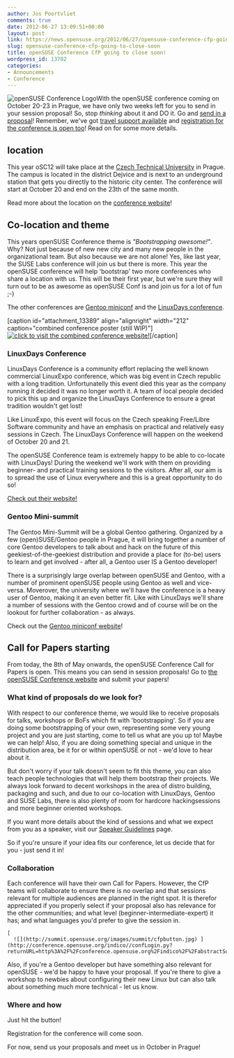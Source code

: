 ```yaml
---
author: Jos Poortvliet
comments: true
date: 2012-06-27 13:09:51+00:00
layout: post
link: https://news.opensuse.org/2012/06/27/opensuse-conference-cfp-going-to-close-soon/
slug: opensuse-conference-cfp-going-to-close-soon
title: openSUSE Conference CfP going to close soon!
wordpress_id: 13702
categories:
- Announcements
- Conference
---
```


![openSUSE Conference Logo](//news.opensuse.org/wp-content/uploads/2012/06/logo_600dpi.png)With the openSUSE conference coming on October 20-23 in Prague, we have only two weeks left for you to send in your session proposal! So, stop _thinking_ about it and DO it. Go and [send in a proposal](http://conference.opensuse.org/Call-for-papers)! Remember, we've got [travel support available](//news.opensuse.org/2012/06/26/travel-support-team-to-provide-travel-sponsorship-to-conference-summit-and-coscup-attendees/) and [registration for the conference is open too](http://conference.opensuse.org/Register)! Read on for some more details.<!-- more -->



## location


This year oSC12 will take place at the [Czech Technical University](http://www.cvut.cz/en) in Prague. The campus is located in the district Dejvice and is next to an underground station that gets you directly to the historic city center. The conference will start at October 20 and end on the 23th of the same month.

Read more about the location on the [conference website](http://conference.opensuse.org)!



## Co-location and theme


This years openSUSE Conference theme is _"Bootstrapping awesome!"_. Why? Not just because of new new city and many new people in the organizational team. But also because we are not alone! Yes, like last year, the SUSE Labs conference will join us but there is more. This year the openSUSE conference will help 'bootstrap' two more conferences who share a location with us. This will be their first year, but we're sure they will turn out to be as awesome as openSUSE Conf is and join us for a lot of fun ;-)

The other conferences are [Gentoo miniconf](http://miniconf.gentoo.org) and the [LinuxDays conference](http://linuxdays.cz).

[caption id="attachment_13389" align="alignright" width="212" caption="combined conference poster (still WIP)"][![click to visit the combined conference website!](//news.opensuse.org/wp-content/uploads/2012/05/Website-image-90-dpi.png)](http://bootstrapping-awesome.org)[/caption]


### LinuxDays Conference


LinuxDays Conference is a community effort replacing  the well known commercial LinuxExpo conference, which was big event in Czech republic with a long tradition. Unfortunatelly this event died this year as the company running it decided it was no longer worth it. A team of local people decided to pick this up and organize the LinuxDays Conference to ensure a great tradition wouldn't get lost!

Like LinuxExpo, this event will focus on the Czech speaking Free/Libre Software community and have an emphasis on practical and relatively easy sessions in Czech. The LinuxDays Conference will happen on the weekend of October 20 and 21.

The openSUSE Conference team is extremely happy to be able to co-locate with LinuxDays! During the weekend we'll work with them on providing beginner- and practical training sessions to the visitors. After all, our aim is to spread the use of Linux everywhere and this is a great opportunity to do so!

[Check out their website!](http://linuxdays.cz)



### Gentoo Mini-summit


The Gentoo Mini-Summit will be a global Gentoo gathering. Organized by a few (open)SUSE/Gentoo people in Prague, it will bring together a number of core Gentoo developers to talk about and hack on the future of this geekiest-of-the-geekiest distribution and provide a place for (to-be) users to learn and get involved - after all, a Gentoo user IS a Gentoo developer!

There is a surprisingly large overlap between openSUSE and Gentoo, with a number of prominent openSUSE people using Gentoo as well and vice-versa. Moverover, the university where we'll have the conference is a heavy user of Gentoo, making it an even better fit. Like with LinuxDays we'll share a number of sessions with the Gentoo crowd and of course will be on the lookout for further collaboration - as always.

Check out the [Gentoo miniconf website](http://miniconf.gentoo.org)!



## Call for Papers starting


From today, the 8th of May onwards, the openSUSE Conference Call for Papers is open. This means you can send in session proposals! Go to [the openSUSE Conference website](http://conference.opensuse.org) and submit your papers!



### What kind of proposals do we look for?


With respect to our conference theme, we would like to receive proposals for talks, workshops or BoFs which fit with 'bootstrapping'. So if you are doing some bootstrapping of your own, representing some very young project and you are just starting, come to tell us what are you up to! Maybe we can help! Also, if you are doing something special and unique in the distribution area, be it for or within openSUSE or not - we'd love to hear about it. 

But don't worry if your talk doesn't seem to fit this theme, you can also teach people technologies that will help them bootstrap their projects. We always look forward to decent workshops in the area of distro building, packaging and such, and due to our co-location with LinuxDays, Gentoo and SUSE Labs, there is also plenty of room for hardcore hackingsessions and more beginner oriented workshops.

If you want more details about the kind of sessions and what we expect from you as a speaker, visit our [Speaker Guidelines](http://en.opensuse.org/openSUSE:Conference_speaker_guidelines) page.

So if you're unsure if your idea fits our conference, let us decide that for you - just send it in!



### Collaboration


Each conference will have their own Call for Papers. However, the CfP teams will collaborate to ensure there is no overlap and that sessions relevant for multiple audiences are planned in the right spot. It is therefor appreciated if you properly select if your proposal also has relevance for the other communities; and what level (beginner-intermediate-expert) it has; and what languages you'd prefer to give the session in.




    [
      ![](http://summit.opensuse.org/images/summit/cfpbutton.jpg) ](http://conference.opensuse.org/indico//confLogin.py?returnURL=http%3A%2F%2Fconference.opensuse.org%2Findico%2F%2FabstractSubmission.py%3FconfId%3D4&confId=4#interest)   
  

    



Also, if you're a Gentoo developer but have something also relevant for openSUSE - we'd be happy to have your proposal. If you're there to give a workshop to newbies about configuring their new Linux but can also talk about something much more technical - let us know.



### Where and how


Just hit the button!

Registration for the conference will come soon.

For now, send us your proposals and meet us in October in Prague!
